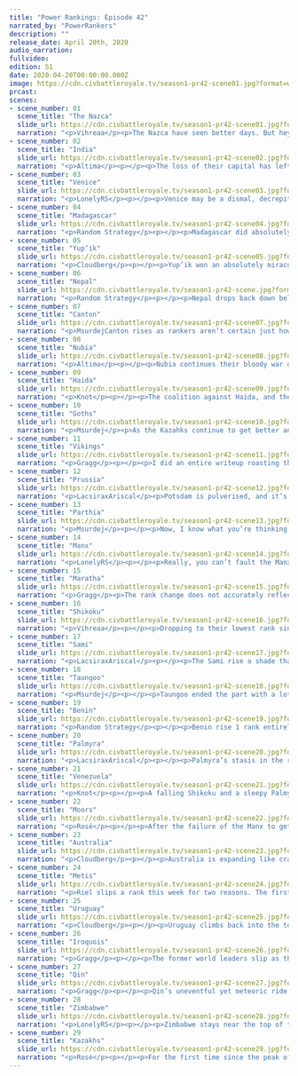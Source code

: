 ```yaml
---
title: "Power Rankings: Episode 42"
narrated_by: "PowerRankers"
description: ""
release_date: April 20th, 2020
audio_narration:
fullvideo:
edition: S1
date: 2020-04-20T00:00:00.000Z
image: https://cdn.civbattleroyale.tv/season1-pr42-scene01.jpg?format=webp&quality=80
prcast:
scenes:
- scene_number: 01
  scene_title: "The Nazca"
  slide_url: https://cdn.civbattleroyale.tv/season1-pr42-scene01.jpg?format=webp&quality=80
  narration: "<p>Vihreaa</p><p>The Nazca have seen better days. But hey, if they were any less lucky this would be their eulogy writeup. Cahuachi is staring death in the face, and his only option is to face it with everything he’s got, or run off into the Pacific and settle cities and hope for the best. Even though they’re at the bottom of the barrel, perhaps we could see a slight comeback like we’ve seen from Canton. I’ll be the first to admit that the chances are slim, though.</p>"
- scene_number: 02
  scene_title: "India"
  slide_url: https://cdn.civbattleroyale.tv/season1-pr42-scene02.jpg?format=webp&quality=80
  narration: "<p>Altima</p><p></p><p>The loss of their capital has left India with fewer usable land tiles than Poverty Point had after the citadel spam. Now they stand, back against the wall, waiting for Marathan to finish the job or Palmyra to attrition enough horses into the walls of Hyderabad. One might ask what went wrong, but with hindsight this is honestly as well as it could have gone for India- they started with weak bonuses against people with full bonuses, and without the benefit of Nepal’s godly terrain. I would not be surprised to end the coming part by welcoming Indira to the sub. </p>"
- scene_number: 03
  scene_title: "Venice"
  slide_url: https://cdn.civbattleroyale.tv/season1-pr42-scene03.jpg?format=webp&quality=80
  narration: "<p>LonelyRS</p><p></p><p>Venice may be a dismal, decrepit city-state, small even by the standards of a region where four-city Prussia can be a difference-maker, weak even when compared to the Manx and their non-existent navy, but this week, they did manage to, just this once, outperform their expectations. They retook Torcello. For just a turn, sure, and they sure as hell aren’t getting it back, but still. If that isn’t the very definition of a moral victory, I don’t know what is. The rest of y’all can keep playing your nice little world conquest simulator. Enrico doesn’t care. He may not have even the slightest chance of winning the game, but he’s won in both his hearts and ours, and, really, isn’t that all that matters? Ignore their being so fragile that they’ll die when breathed on wrong. That doesn’t matter, not here, not for this civ. Venice isn’t playing your game. It’s playing theirs, and they’re winning.</p>"
- scene_number: 04
  scene_title: "Madagascar"
  slide_url: https://cdn.civbattleroyale.tv/season1-pr42-scene04.jpg?format=webp&quality=80
  narration: "<p>Random Strategy</p><p></p><p>Madagascar did absolutely nothing this part. I did predict that Madagascar would get 6 cities because they have 3 “reserved city spots” but they sure are taking their sweet time settling those spots. Speaking of which, there are now only 2 spots, because Zimbabwe has managed to expand their borders far enough to  block one of them. Yes: in the time it has taken Madagascar to NOT settle that island, Zimbabwe has not only settled a city on the coast of Africa but also expanded its borders 5 tiles out into the ocean - far enough to reach the island. Worse: this border expansion means that Zimbabwe is now able to reach city spot number 2 since ocean travel is always possible within your own borders even without the tech for it. Madagascar does have a Voromahery guarding spot number 2 so Zimbabwe won't be able to settle it just yet, but if that Voromahery moves... Just please build a settler Madagascar and spare yourself the worry.</p><p></p>"
- scene_number: 05
  scene_title: "Yup’ik"
  slide_url: https://cdn.civbattleroyale.tv/season1-pr42-scene05.jpg?format=webp&quality=80
  narration: "<p>Cloudberg</p><p></p><p>Yup’ik won an absolutely miraculous victory this week, holding off Shikoku for the entire episode and even temporarily capturing one of Ryoma’s cities. That’s a lot for a civ that was clearly outnumbered and outgunned and in theory should have rolled over and died. As a reward, Yup’ik rises two ranks, especially since Shikoku will be distracted defending against the Kazakhs and probably will stop harassing them, at least for now.</p>"
- scene_number: 06
  scene_title: "Nepal"
  slide_url: https://cdn.civbattleroyale.tv/season1-pr42-scene.jpg?format=webp&quality=80
  narration: "<p>Random Strategy</p><p></p><p>Nepal drops back down below Parthia, Nubia and Canton. The war with Taungoo went 100% exactly as predicted: Nepal was not able to even damage the city. Though some viewers might be disappointed in this, there are no ranks lost for something that was entirely predictable. Where Nepal did lose ranks was due to Maratha taking out Delhi. Delhi was pretty much the only city that it was possible for Nepal to take, so now they are officially stuck in their 3 city mountain fortress for the rest of the game. Worse: Maratha has declared war on them. I doubt that Maratha will actually be able to breach the mountains but still it is not good to expend resources for defence instead of expending resources towards science. By far the biggest risk is that Nepal will get scared and will give away one of their cities to any of the 3 statistically dominant powers they are currently at war with (Maratha, Taungoo or Kazakhstan)</p><p></p><p></p>"
- scene_number: 07
  scene_title: "Canton"
  slide_url: https://cdn.civbattleroyale.tv/season1-pr42-scene07.jpg?format=webp&quality=80
  narration: "<p>MsurdejCanton rises as rankers aren’t certain just how screwed they are currently. Sure their stats are going up, and they’ve exceeded expectations they had at the start of Endgame. But all it’ll take is one DoW from Qin to send the dominoes tumbling down onto Ching Shih. At this point, the *BEST* Canton can hope for is a war where they can snipe a city from someone, but that’s a long shot in a long shot.</p>"
- scene_number: 08
  scene_title: "Nubia"
  slide_url: https://cdn.civbattleroyale.tv/season1-pr42-scene08.jpg?format=webp&quality=80
  narration: "<p>Altima</p><p></p><p>Nubia continues their bloody war of survival against the invading Zim, briefly and boldly flipping Chitkete before being pushed back across their own borders. The enemy now stands at the gates of Uselu, and while Zim will need more men if he wishes to take a walled city upon a hill, so too will Nubia need more men to defend a border city from a technologically superior foe. Nubia’s greatest hope right now is that Zim may become distracted by a shiny thing and abandon this long, long war and give Nubia a chance to recover, but even that is a faint hope.</p>"
- scene_number: 09
  scene_title: "Haida"
  slide_url: https://cdn.civbattleroyale.tv/season1-pr42-scene09.jpg?format=webp&quality=80
  narration: "<p>Knot</p><p></p><p>The coalition against Haida, and the loss of their Japanese colony puts Haida officially in the rump state club. They clearly can’t leave the continent, and it's not like they can do much to giants like the Metis, or the Iroquois. The Yupik are still their only expansion option, but the “Reward” for doing so would be a bunch of useless ice cities, and even angrier neighbors. They aren’t in any real danger. The Metis declared war, but they probably can’t take any of Haida’s fortified territory. They just exist, and they’ll probably keep existing for a while.</p>"
- scene_number: 10
  scene_title: "Goths"
  slide_url: https://cdn.civbattleroyale.tv/season1-pr42-scene10.jpg?format=webp&quality=80
  narration: "<p>Msurdej</p><p>As the Kazahks continue to get better and better, the Goths continue to get worse and worse. Their north and east are increasingly engulfed by Ablai Khan, giving Alaric little other options. Prussia has lower stats, but it would be a narrow fight. Palmyra is Palmyra, regardless of whether Berlin is puppeted or not. It is possible Alaric can make it Rome/Venice and sack it? Yes, but it’s pretty unlikely they’ll do much until Ablai Khan decides to move west again. </p>"
- scene_number: 11
  scene_title: "Vikings"
  slide_url: https://cdn.civbattleroyale.tv/season1-pr42-scene11.jpg?format=webp&quality=80
  narration: "<p>Gragg</p><p></p><p>I did an entire writeup roasting the Vikings but decided to delete it and start over with a little more optimism. They aren’t dead yet, yay! Really though, the Vikings are dangerously close to runt status, despite no massive blunders for world-power neighbors. A single lost war was enough to get them stuck in Scandinavia for the foreseeable future though. It will take some remarkable ‘zerking in mainland Europe to get the Vikings back in contention. They’ve shown remarkable competence before, can they do it again?</p>"
- scene_number: 12
  scene_title: "Prussia"
  slide_url: https://cdn.civbattleroyale.tv/season1-pr42-scene12.jpg?format=webp&quality=80
  narration: "<p>LacsiraxAriscal</p><p>Potsdam is pulverised, and it’s only the start of Prussia’s woes. On paper it should be the Moorish army that’s keeping Frederick up with night terrors, but he can sleep easy knowing that - as of now - they haven’t properly mobilised, dawdling in France rather than marching on Stettin. No, it’s Prussia’s traditional foes the Vikings who pose the real threat, sending longships straight to Königsberg and in the process making short work of Prussia’ navy of embarked swordsmen. If there’s anything working in Prussia’s favour it’s that thanks to a few lucky border expansions, they no longer border the Kazakhs; while the two are at peace now, it’s surely a relief that it’ll be a while before they come knocking again. Still, when Ablai does return, there might not be a Prussia to invade - while there’s little chance they’ll be defeated by the current coalition, the near-endless wars don’t bode well for a nation that’s stuck right in the middle of the most crowded continent.</p>"
- scene_number: 13
  scene_title: "Parthia"
  slide_url: https://cdn.civbattleroyale.tv/season1-pr42-scene13.jpg?format=webp&quality=80
  narration: "<p>Msurdej</p><p></p><p>Now, I know what you’re thinking. What did Parthia do that gave them +6, the highest growth in this part. The answer is simple; they settled. Despite having very little land, Parthia added a whopping 4 cities, more than doubling their city count. And with a handful of fumbling civs, Parthia definitely gets a leg up. Sure, they probably aren’t getting the kill on India now, and sure they’re surrounded by Palmyra, the Kazakhs and mountainous Nepal, but for now, Mithridates has put his people in a better position.</p>"
- scene_number: 14
  scene_title: "Manx"
  slide_url: https://cdn.civbattleroyale.tv/season1-pr42-scene14.jpg?format=webp&quality=80
  narration: "<p>LonelyRS</p><p></p><p>Really, you can’t fault the Manx for their position in the back half of the rankings. They’ve been doing well, making inroads into the mainland and declaring savvy wars that would make much more seemingly competent powers blush. Their not unifying the British Isles was a sore spot, sure, but the annexation of Gadoquat has taken them one step closer to doing so. Really, they might just be the biggest surprise of Endgame so far, and that’s counting Nepal’s meteoric rise to mediocrity. The problem lies in, well, everything else. The Manx may be doing a good job of controlling the factors in their control, but those out of their hands almost seem to be conspiring against them. With Venice isolated and Prussia’s nearest port being Konigsberg, the best vector of expansion for Illiam is the Vikings, which figure to be just powerful enough to make an invasion from across the North Sea a considerable challenge. As for their other neighbor? The Moors, who have been looking scarier and scarier as the game progresses and seem to be well on their way to recapture clear first in the region. The Manx have been playing well, yes, but it’ll take a stroke of genius to expand much further before their inevitable death at the hands of whoever inherits Europe. That’s just how it is when you’re an island civ with little chance of breaking into the mainland.</p>"
- scene_number: 15
  scene_title: "Maratha"
  slide_url: https://cdn.civbattleroyale.tv/season1-pr42-scene15.jpg?format=webp&quality=80
  narration: "<p>Gragg</p><p>The rank change does not accurately reflect how disastrous this part was for Maratha. Their weak point has always been how prone their start location is to being bottled in. They had a chance to really break out in the Middle East and threw it away in a peace deal. It’s unlikely they’ll be able to brute force their way out based on a quick look at their stats. If they get lucky and manage to take some weak cities to the North maybe they can gradually work their way out.</p>"
- scene_number: 16
  scene_title: "Shikoku"
  slide_url: https://cdn.civbattleroyale.tv/season1-pr42-scene16.jpg?format=webp&quality=80
  narration: "<p>Vihreaa</p><p></p><p>Dropping to their lowest rank since part 22, Shikoku has fallen to 14th place in the power rankings, almost entirely because of the Kazakhstan DoW from last part. When you’re facing the uncontested #1 civ on the cylinder, I can’t say this is quite surprising. Even though Shikoku is one of my favorite civs on the cylinder right now, I predict the best result they can come away with is a stalemate, maybe losing a couple cities, but at the same time, Kazakhstan could make some huge gains in Asia through Shikoku, especially if Qin join the fray.</p>"
- scene_number: 17
  scene_title: "Sami"
  slide_url: https://cdn.civbattleroyale.tv/season1-pr42-scene17.jpg?format=webp&quality=80
  narration: "<p>LacsiraxAriscal</p><p></p><p>The Sami rise a shade thanks to an episode that saw them expand into Greenland and Karelia, and gain a vital city from the Vikings with the power of persuasion. It’s a nice rebound for the civ many counted out at the start of Endgame, but it’s not come without consequences. Eadni’s nation now has two neighbours - a Viking state that might still be a nuisance, and a Kazakh empire that will surely be a terror. Her lack of aggression might cost her here - a backstab on Ablai Khan could not be more perfectly timed, with most of the Kazakh army preoccupied thousands of miles away in Shikokuan Siberia. But Eadni has lived up to her grandmotherly moniker for much of CBRX, and I can’t see her taking off the oven mitts now.</p>"
- scene_number: 18
  scene_title: "Taungoo"
  slide_url: https://cdn.civbattleroyale.tv/season1-pr42-scene18.jpg?format=webp&quality=80
  narration: "<p>Msurdej</p><p></p><p>Taungoo ended the part with a lot less wars going on. Australia has been pushed back into the ocean, Maratha was held at bay, Nepal is on the backfoot, and the Haida... aren’t in Asia anymore?  In any case, The ‘Goo now have an increasingly noticeable </p>"
- scene_number: 19
  scene_title: "Benin"
  slide_url: https://cdn.civbattleroyale.tv/season1-pr42-scene19.jpg?format=webp&quality=80
  narration: "<p>Random Strategy</p><p></p><p>Benin rise 1 rank entirely thanks to Shikoku's big drop. They spent the part insettling all the gaps in their empire, bringing them up to a healthy 14 cities. It's less than Zimbabwe or the Moors but still fine to be getting on with. They also successfully repelled a weak attempt by Palmyra to grab some African clay - but while Nubia is in the way, Palmyra isn't much of a problem. The biggest problem for Benin going forwards is going to be their lack of food. The Sahara is pretty terrible land and they've got a lot of it. Their best bet is to hope for a lucky coalition against one of their bigger neighbours that they can take advantage of and escape the desert. </p><p></p>"
- scene_number: 20
  scene_title: "Palmyra"
  slide_url: https://cdn.civbattleroyale.tv/season1-pr42-scene20.jpg?format=webp&quality=80
  narration: "<p>LacsiraxAriscal</p><p></p><p>Palmyra’s stasis in the rankings isn’t as a result of stagnation but mixed fortunes. Let’s start with the positive: they were gifted yet another awkward border city, as Maratha relinquished Pune for next to no reason. Whether or not they manage to clinch that last Indian city they’ll have an easy route back into Merv when the inevitable war with Parthia reignites. On the flipside, Parthia did manage to resettle Kuchan only a couple of tiles south of its original position, cutting off Zenobia’s last avenue of peaceful expansion. That’s far less space than the rest of the top 10 have been afforded, so if Palmyra ever wants to rise higher than this they’ll have to get use to the putrid smell of blood and subsume their weak neighbours - there are Goths, Prussians and Nubians just waiting to be assimilated.</p>"
- scene_number: 21
  scene_title: "Venezuela"
  slide_url: https://cdn.civbattleroyale.tv/season1-pr42-scene21.jpg?format=webp&quality=80
  narration: "<p>Knot</p><p></p><p>A falling Shikoku and a sleepy Palmyra help Venezuela rise through the ranks. However, make no mistake, they did not have a spotless episode. Letting Uruguay take the two Nazca cities on the continent isn’t a deal breaker, but it does make the stat gap between the two powers ever so slightly bigger. The Venezuela VS Uruguay conflict is gonna last a while and right now Uruguay has the edge. Any advantage that can be gained now could spiral into an overwhelming advantage later on. Venezuela is a challenger to the Uruguayan throne, and it’s definitely an open question who’s going to come out on top, but Venezuela is gonna need to step it up before Uruguay becomes the nation it was before.</p>"
- scene_number: 22
  scene_title: "Moors"
  slide_url: https://cdn.civbattleroyale.tv/season1-pr42-scene22.jpg?format=webp&quality=80
  narration: "<p>Rosé</p><p></p><p>After the failure of the Manx to get the city of Stettin, Illiam decided to call upon their frenemy Abd-ar to get the job done for them. Abd-ar then cracked his knuckles and then proudly stated “Let's show the Manx how you REALLY conquer a city!” The moors were then to discover a threat greater than any civilization could face them, rivers and hills. What proceeded was a gigantic struggle of the Moorish soldiers just trying to breach the front line before meeting their demise. It's not as if the Moors are suffering from the same old “no melee units” issue either. As the screenshot shows the moors have plenty of melee units to take the city, but they are all trapped behind the front line of catapults.</p>"
- scene_number: 23
  scene_title: "Australia"
  slide_url: https://cdn.civbattleroyale.tv/season1-pr42-scene23.jpg?format=webp&quality=80
  narration: "<p>Cloudberg</p><p></p><p>Australia is expanding like crazy right now, plopping down cities almost every turn on the vast number of islands surrounding their home continent. Hawke is up to 20 cities now, behind only the Kazakhs, and he has room for more new ones than Ablai Khan does, all but ensuring he’ll eventually overtake him. If this continues, we’ll be looking at an Australia not dissimilar to Mk. 2 Australia at its height, which is a scary thing to consider. Not that they’ll win, of course; once again, they’re looking at second. After all, the one mainland city they tried to settle has already been lost.</p>"
- scene_number: 24
  scene_title: "Metis"
  slide_url: https://cdn.civbattleroyale.tv/season1-pr42-scene24.jpg?format=webp&quality=80
  narration: "<p>Riel slips a rank this week for two reasons. The first is how Both Chavez and Hiawatha have colonized Central America, cutting the Metis out. And while they were able to get onto the west coast of Greenland, those colonies aren’t the safest, and could be easily taken by the Iroquois. And the second reason, of course, is number 5....</p>"
- scene_number: 25
  scene_title: "Uruguay"
  slide_url: https://cdn.civbattleroyale.tv/season1-pr42-scene25.jpg?format=webp&quality=80
  narration: "<p>Cloudberg</p><p></p><p>Uruguay climbs back into the top 5 this week after utterly eviscerating the Nazca, capturing three cities including their capital. This makes Uruguay the unquestionable leader in South America, despite Venezuela’s rapidly increasing stats. Chavez won’t be easy for Lavalleja to overcome, and now he has no other neighbors to attack instead, so we could see Uruguay stagnate over the coming episodes. But after such an efficient and successful conquest of this, it’s hard not to think that Uruguay will stay up here for the foreseeable future.</p>"
- scene_number: 26
  scene_title: "Iroquois"
  slide_url: https://cdn.civbattleroyale.tv/season1-pr42-scene26.jpg?format=webp&quality=80
  narration: "<p>Gragg</p><p></p><p>The former world leaders slip as their momentum further stalls. Their odds in a theoretical war with the Metis are getting lower by the turn. How can you be top 3 if you can’t even dominate your immediate neighbors? They do have a pretty good hold on Central America though. This is especially good seeing that Uruguay was sending a settler that way. The future for the Iroquois is to best their powerful neighbors in the Metis and Venezuela. They are still favorite in that sense but if things continue like this they will continue to slide down the top 10.</p>"
- scene_number: 27
  scene_title: "Qin"
  slide_url: https://cdn.civbattleroyale.tv/season1-pr42-scene27.jpg?format=webp&quality=80
  narration: "<p>Gragg</p><p></p><p>Qin’s uneventful yet meteoric ride to the top continues as they climb to 1st by military count. All other major stats are top 3. Now if only they used that on someone. Currently they aren’t involved in any wars, which is not ideal with this much of a lead and the Kazakhs getting closer and closer. There are a million (roughly) good targets nearby. The only wrong move is to do nothing.</p>"
- scene_number: 28
  scene_title: "Zimbabwe"
  slide_url: https://cdn.civbattleroyale.tv/season1-pr42-scene28.jpg?format=webp&quality=80
  narration: "<p>LonelyRS</p><p></p><p>Zimbabwe stays near the top of the table in second, for the same reason they’ve always stayed near the top of the table — they’re far from glamorous and hardly photogenic, but they’re getting the job done. Sure, the fall of Chikete may be only the forty-seventh most interesting subplot of the part. Yes, the invasion of Nubia is stalling out around Uselu. None of that matters, because Zimbabwe’s still one of the most powerful civs stat-wise, and with neighbors who are either weak or locked in the Sahara and a military that’s on par with those of the bloodiest warmongers, Zimbabwe will still be able to beat just about anyone they face. It might take one part, it might take ten, but given enough time Zimbabwe will grind you down and wear you into little more than a shell-shocked husk. Of course, nobody’s calling into question their power. What they’re calling into question is how well they can use it. And given how they performed last time they were in this sort of situation? It’s a very good one.</p>"
- scene_number: 29
  scene_title: "Kazakhs"
  slide_url: https://cdn.civbattleroyale.tv/season1-pr42-scene29.jpg?format=webp&quality=80
  narration: "<p>Rosé</p><p></p><p>For the first time since the peak of Uruguay, the Kazakhs are the first number 1 civ to have a standard deviation of 0. This is definitely justified too as who a declaration of war on the Shikoku, the Kazakhs seem like they are in prime position to essentially have control over all of Asia. For comparison, the Kazakhs have three times the military power and roughly 75% more production. Say that this war results in four new Kazakh cities, which is entirely in reason when comparing the two nations, this means that they would have 10 more cities than the 2nd place nation. This raw power is not quite unbeatable however, especially compared to the titan that was pre-endgame uruguay. According to the cbrx stats sheets calculation the Kazakhs are technically not even in first place, and they may even begin to suffer from overwhelming unhappiness due to the war. Even Qin could hypothetically pose a threat to them given the right circumstances. Regardless, it is difficult to dispute that given the Kazakhs current position, that they will fade from dominance anytime soon.</p>"
---
```

